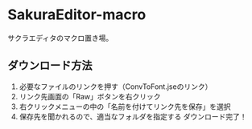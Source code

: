 # SakuraEditor-macro
サクラエディタのマクロ置き場。

## ダウンロード方法
1. 必要なファイルのリンクを押す（ConvToFont.jseのリンク）
1. リンク先画面の「Raw」ボタンを右クリック
1. 右クリックメニューの中の「名前を付けてリンク先を保存」を選択
1. 保存先を聞かれるので、適当なフォルダを指定する
ダウンロード完了！
